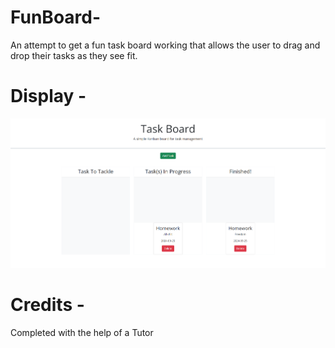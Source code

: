 # FunBoard-
An attempt to get a fun task board working that allows the user to drag and drop their tasks as they see fit.

# Display - 
![alt text](image-1.png)

# Credits -
Completed with the help of a Tutor